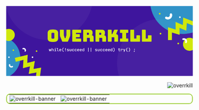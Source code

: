 
<img src="./overrkill_banner.png" alt="overrkill-banner" />

<p align="right"> <img src="https://komarev.com/ghpvc/?username=overrkill&color=3d05b5&style=flat-square&label=🖤" alt="overrkill" /> </p>

<table style="border:2px solid yellowgreen;border-radius:10px">
<tr>
<td style="border:0px" ><img src="https://github-readme-stats.vercel.app/api?username=overrkill&show_icons=true&theme=shades-of-purple&hide_border=true" alt="overrkill-banner" /></td>
<td style="border:0px"><img src="https://github-readme-stats.vercel.app/api/top-langs/?username=overrkill&hide=html,css&theme=shades-of-purple&hide_border=true" alt="overrkill-banner" /></td>
</tr>
</table>

